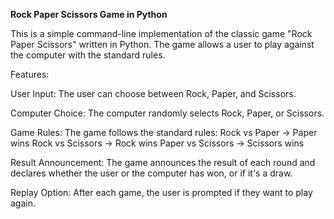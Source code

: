 **Rock Paper Scissors Game in Python**

This is a simple command-line implementation of the classic game "Rock Paper Scissors" written in Python. The game allows a user to play against the computer with the standard rules.

Features:

User Input: The user can choose between Rock, Paper, and Scissors.

Computer Choice: The computer randomly selects Rock, Paper, or Scissors.

Game Rules: The game follows the standard rules:
Rock vs Paper -> Paper wins
Rock vs Scissors -> Rock wins
Paper vs Scissors -> Scissors wins

Result Announcement: The game announces the result of each round and declares whether the user or the computer has won, or if it's a draw.

Replay Option: After each game, the user is prompted if they want to play again.
